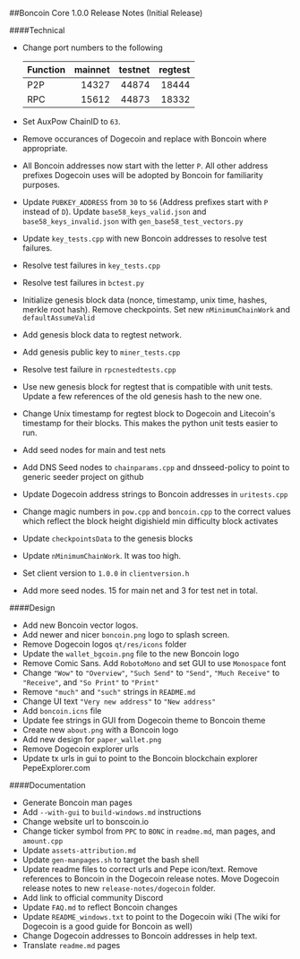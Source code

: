 ##Boncoin Core 1.0.0 Release Notes (Initial Release)

####Technical

* Change port numbers to the following

    | Function | mainnet | testnet | regtest |
    | :------- | ------: | ------: | ------: |
    | P2P      |   14327 |   44874 |   18444 |
    | RPC      |   15612 |   44873 |   18332 |
* Set AuxPow ChainID to `63`.
* Remove occurances of Dogecoin and replace with Boncoin where appropriate.
* All Boncoin addresses now start with the letter `P`. All other address prefixes Dogecoin uses will be adopted by Boncoin for familiarity purposes.
* Update `PUBKEY_ADDRESS` from `30` to `56` (Address prefixes start with `P` instead of `D`). Update `base58_keys_valid.json` and `base58_keys_invalid.json` with `gen_base58_test_vectors.py`
* Update `key_tests.cpp` with new Boncoin addresses to resolve test failures.
* Resolve test failures in `key_tests.cpp`
* Resolve test failures in `bctest.py`
* Initialize genesis block data (nonce, timestamp, unix time, hashes, merkle root hash). Remove checkpoints. Set new `nMinimumChainWork` and `defaultAssumeValid`
* Add genesis block data to regtest network.
* Add genesis public key to `miner_tests.cpp`
* Resolve test failure in `rpcnestedtests.cpp`
* Use new genesis block for regtest that is compatible with unit tests. Update a few references of the old genesis hash to the new one. 
* Change Unix timestamp for regtest block to Dogecoin and Litecoin's timestamp for their blocks. This makes the python unit tests easier to run.
* Add seed nodes for main and test nets
* Add DNS Seed nodes to `chainparams.cpp` and dnsseed-policy to point to generic seeder project on github
* Update Dogecoin address strings to Boncoin addresses in `uritests.cpp`
* Change magic numbers in `pow.cpp` and `boncoin.cpp` to the correct values which reflect the block height digishield min difficulty block activates
* Update `checkpointsData` to the genesis blocks
* Update `nMinimumChainWork`. It was too high. 
* Set client version to `1.0.0` in `clientversion.h`
* Add more seed nodes. 15 for main net and 3 for test net in total.

####Design

* Add new Boncoin vector logos.
* Add newer and nicer `boncoin.png` logo to splash screen.
* Remove Dogecoin logos `qt/res/icons` folder
* Update the `wallet_bgcoin.png` file to the new Boncoin logo
* Remove Comic Sans. Add `RobotoMono` and set GUI to use `Monospace` font
* Change `"Wow"` to `"Overview"`, `"Such Send"` to `"Send"`, `"Much Receive"` to `"Receive"`, and `"So Print"` to `"Print"`
* Remove `"much"` and `"such"` strings in `README.md`
* Change UI text `"Very new address"` to `"New address"`
* Add `boncoin.icns` file
* Update fee strings in GUI from Dogecoin theme to Boncoin theme
* Create new `about.png` with a Boncoin logo
* Add new design for `paper_wallet.png`
* Remove Dogecoin explorer urls
* Update tx urls in gui to point to the Boncoin blockchain explorer PepeExplorer.com

####Documentation

* Generate Boncoin man pages
* Add `--with-gui` to `build-windows.md` instructions
* Change website url to bonscoin.io
* Change ticker symbol from `PPC` to `BONC` in `readme.md`, man pages, and `amount.cpp`
* Update `assets-attribution.md`
* Update `gen-manpages.sh` to target the bash shell
* Update readme files to correct urls and Pepe icon/text. Remove references to Boncoin in the Dogecoin release notes. Move Dogecoin release notes to new `release-notes/dogecoin` folder.
* Add link to official community Discord
* Update `FAQ.md` to reflect Boncoin changes
* Update `README_windows.txt` to point to the Dogecoin wiki (The wiki for Dogecoin is a good guide for Boncoin as well)
* Change Dogecoin addresses to Boncoin addresses in help text.
* Translate `readme.md` pages